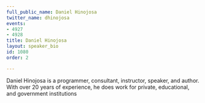 ```yaml
---
full_public_name: Daniel Hinojosa
twitter_name: dhinojosa
events:
- 4927
- 4928
title: Daniel Hinojosa
layout: speaker_bio
id: 1080
order: 2

---
```

Daniel Hinojosa is a programmer, consultant, instructor, speaker, and author. With over 20 years of experience, he does work for private, educational, and government institutions